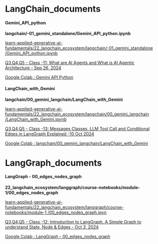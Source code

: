 # LangChain_documents

#### Gemini_API_python
**langchain/-01_gemini_standalone/Gemini_API_python.ipynb**

[learn-applied-generative-ai-fundamentals/22_langchain_ecosystem/langchain/-01_gemini_standalone
/Gemini_API_python.ipynb](https://github.com/panaversity/learn-applied-generative-ai-fundamentals/blob/main/22_langchain_ecosystem/langchain/-01_gemini_standalone/Gemini_API_python.ipynb)

[Q3,Q4,Q5 - Class -11: What are AI Agents and What is AI Agentic Architecture - Sep 26, 2024 ](https://www.youtube.com/watch?v=Sj9c5lX2Y6U)

[Google Colab : Gemini API Python](https://colab.research.google.com/github/panaversity/learn-applied-generative-ai-fundamentals/blob/main/22_langchain_ecosystem/langchain/-01_gemini_standalone/Gemini_API_python.ipynb#scrollTo=e_S2uOS6q86L)

#### LangChain_with_Gemini
**langchain/00_gemini_langchain/LangChain_with_Gemini**

[learn-applied-generative-ai-fundamentals/22_langchain_ecosystem/langchain/00_gemini_langchain
/LangChain_with_Gemini.ipynb](https://github.com/panaversity/learn-applied-generative-ai-fundamentals/blob/main/22_langchain_ecosystem/langchain/00_gemini_langchain/LangChain_with_Gemini.ipynb)

[Q3,Q4,Q5 - Class -13: Messages Classes, LLM Tool Call and Conditional Edges in LangGraph Explained -10 Oct 2024](https://www.youtube.com/watch?v=Rz4mD3KMBe8&t=4016s)

[Google Colab : langchain/00_gemini_langchain/LangChain_with_Gemini](https://colab.research.google.com/github/panaversity/learn-applied-generative-ai-fundamentals/blob/main/22_langchain_ecosystem/langchain/00_gemini_langchain/LangChain_with_Gemini.ipynb#scrollTo=ts9Ro5dgQevN)



# LangGraph_documents


#### LangGraph - 00_edges_nodes_graph

**22_langchain_ecosystem/langgraph/course-notebooks/module-1/00_edges_nodes_graph**

[learn-applied-generative-ai-fundamentals/22_langchain_ecosystem/langgraph/course-notebooks/module-1
/00_edges_nodes_graph.ipyn](https://github.com/panaversity/learn-applied-generative-ai-fundamentals/blob/main/22_langchain_ecosystem/langgraph/course-notebooks/module-1/00_edges_nodes_graph.ipynb)

[Q3,Q4,Q5 - Class -12: Introduction to LangGraph. A Simple Graph to understand State, Node & Edges - Oct 3, 2024](https://www.youtube.com/watch?v=9eBqA9cQAAc&t=6013s)

[Google Colab : LangGraph - 00_edges_nodes_graph](https://colab.research.google.com/github/raheelam98/LangGraph_Fundamentals/blob/main/22_langchain_ecosystem/langgraph/course-notebooks/module-1/00_edges_nodes_graph.ipynb)



